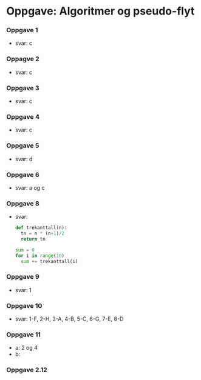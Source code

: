 # Oppgave: Algoritmer og pseudo-flyt

### Oppgave 1
- svar: c

### Oppagve 2
- svar: c

### Oppgave 3
- svar: c

### Oppgave 4
- svar: c

### Oppgave 5
- svar: d

### Oppgave 6
- svar: a og c

### Oppgave 8 
- svar: 
  ```python
  def trekanttall(n):
    tn = n * (n+1)/2
    return tn

  sum = 0
  for i in range(10)
    sum += trekanttall(i)
  ```

### Oppgave 9
- svar: 1

### Oppgave 10
- svar: 1-F, 2-H, 3-A, 4-B, 5-C, 6-G, 7-E, 8-D


### Oppgave 11
- a: 2 og 4
- b: 

### Oppgave 2.12


  